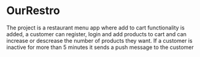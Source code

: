 # OurRestro
The project is a restaurant menu app where add to cart functionality is added, a customer can register, login and add products to cart and can increase or descrease the number of products they want.
If a customer is inactive for more than 5 minutes it sends a push message to the customer 
